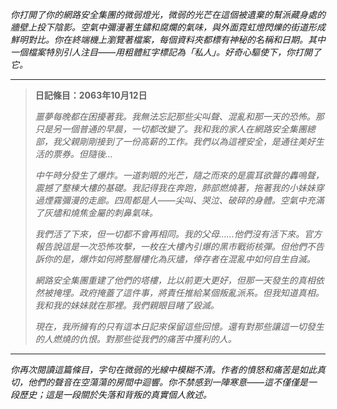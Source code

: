 _你打開了你的網路安全集團的微弱燈光，微弱的光芒在這個被遺棄的幫派藏身處的牆壁上投下陰影。空氣中彌漫著生鏽和腐爛的氣味，與外面霓虹燈閃爍的街道形成鮮明對比。你在終端機上瀏覽著檔案，每個資料夾都標有神秘的名稱和日期。其中一個檔案特別引人注目——用粗體紅字標記為「私人」。好奇心驅使下，你打開了它。_

---

> **日記條目：2063年10月12日**
>
> _噩夢每晚都在困擾著我。我無法忘記那些尖叫聲、混亂和那一天的恐怖。那只是另一個普通的早晨，一切都改變了。我和我的家人在網路安全集團總部，我父親剛剛接到了一份高薪的工作。我們以為這裡安全，是通往美好生活的票券。但隨後..._
>
> _中午時分發生了爆炸。一道刺眼的光芒，隨之而來的是震耳欲聾的轟鳴聲，震撼了整棟大樓的基礎。我記得我在奔跑，肺部燃燒著，拖著我的小妹妹穿過煙霧彌漫的走廊。四周都是人——尖叫、哭泣、破碎的身體。空氣中充滿了灰燼和燒焦金屬的刺鼻氣味。_
>
> _我們活了下來，但一切都不會再相同。我的父母……他們沒有活下來。官方報告說這是一次恐怖攻擊，一枚在大樓內引爆的黑市戰術核彈。但他們不告訴你的是，爆炸如何將整層樓化為灰燼，倖存者在混亂中如何自生自滅。_
>
> _網路安全集團重建了他們的塔樓，比以前更大更好，但那一天發生的真相依然被掩埋。政府掩蓋了這件事，將責任推給某個叛亂派系。但我知道真相。我和我的妹妹就在那裡。我們親眼目睹了毀滅。_
>
> _現在，我所擁有的只有這本日記來保留這些回憶。還有對那些讓這一切發生的人燃燒的仇恨。對那些從我們的痛苦中獲利的人。_

---

_你再次閱讀這篇條目，字句在微弱的光線中模糊不清。作者的憤怒和痛苦是如此真切，他們的聲音在空蕩蕩的房間中迴響。你不禁感到一陣寒意——這不僅僅是一段歷史；這是一段關於失落和背叛的真實個人敘述。_

